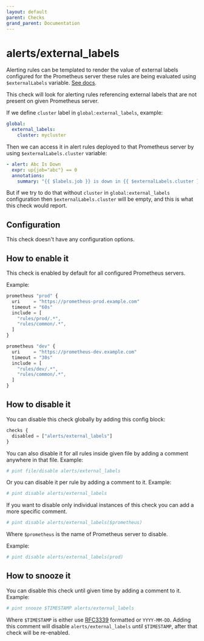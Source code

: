 ```yaml
---
layout: default
parent: Checks
grand_parent: Documentation
---
```


# alerts/external_labels

Alerting rules can be templated to render the value of external labels
configured for the Prometheus server these rules are being evaluated
using `$externalLabels` variable.
[See docs](https://prometheus.io/docs/prometheus/latest/configuration/template_reference/#alert-field-templates).

This check will look for alerting rules referencing external labels that are
not present on given Prometheus server.

If we define `cluster` label in `global:external_labels`, example:

```yaml
global:
  external_labels:
    cluster: mycluster
```

Then we can access it in alert rules deployed to that Prometheus server
by using `$externalLabels.cluster` variable:

```yaml
- alert: Abc Is Down
  expr: up{job="abc"} == 0
  annotations:
    summary: "{{ $labels.job }} is down in {{ $externalLabels.cluster }} cluster"
```

But if we try to do that without `cluster` in `global:external_labels` configuration
then `$externalLabels.cluster` will be empty, and this is what this check would
report.

## Configuration

This check doesn't have any configuration options.

## How to enable it

This check is enabled by default for all configured Prometheus servers.

Example:

```js
prometheus "prod" {
  uri     = "https://prometheus-prod.example.com"
  timeout = "60s"
  include = [
    "rules/prod/.*",
    "rules/common/.*",
  ]
}

prometheus "dev" {
  uri     = "https://prometheus-dev.example.com"
  timeout = "30s"
  include = [
    "rules/dev/.*",
    "rules/common/.*",
  ]
}
```

## How to disable it

You can disable this check globally by adding this config block:

```js
checks {
  disabled = ["alerts/external_labels"]
}
```

You can also disable it for all rules inside given file by adding
a comment anywhere in that file. Example:

```yaml
# pint file/disable alerts/external_labels
```

Or you can disable it per rule by adding a comment to it. Example:

```yaml
# pint disable alerts/external_labels
```

If you want to disable only individual instances of this check
you can add a more specific comment.

```yaml
# pint disable alerts/external_labels($prometheus)
```

Where `$prometheus` is the name of Prometheus server to disable.

Example:

```yaml
# pint disable alerts/external_labels(prod)
```

## How to snooze it

You can disable this check until given time by adding a comment to it. Example:

```yaml
# pint snooze $TIMESTAMP alerts/external_labels
```

Where `$TIMESTAMP` is either use [RFC3339](https://www.rfc-editor.org/rfc/rfc3339)
formatted or `YYYY-MM-DD`.
Adding this comment will disable `alerts/external_labels` _until_ `$TIMESTAMP`, after that
check will be re-enabled.
